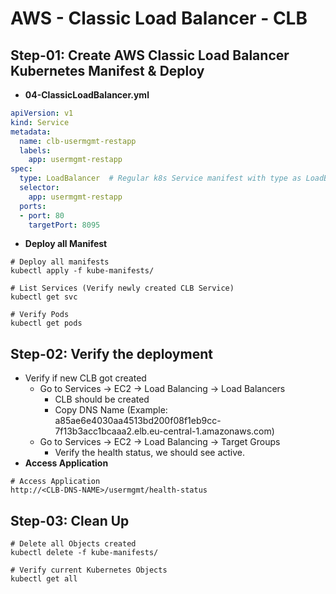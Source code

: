 # AWS - Classic Load Balancer - CLB

## Step-01: Create AWS Classic Load Balancer Kubernetes Manifest & Deploy
- **04-ClassicLoadBalancer.yml**
```yml
apiVersion: v1
kind: Service
metadata:
  name: clb-usermgmt-restapp
  labels:
    app: usermgmt-restapp
spec:
  type: LoadBalancer  # Regular k8s Service manifest with type as LoadBalancer
  selector:
    app: usermgmt-restapp
  ports:
  - port: 80
    targetPort: 8095
```
- **Deploy all Manifest**
```
# Deploy all manifests
kubectl apply -f kube-manifests/

# List Services (Verify newly created CLB Service)
kubectl get svc

# Verify Pods
kubectl get pods
```

## Step-02: Verify the deployment
- Verify if new CLB got created
  - Go to  Services -> EC2 -> Load Balancing -> Load Balancers
    - CLB should be created
    - Copy DNS Name (Example: a85ae6e4030aa4513bd200f08f1eb9cc-7f13b3acc1bcaaa2.elb.eu-central-1.amazonaws.com)
  - Go to  Services -> EC2 -> Load Balancing -> Target Groups
    - Verify the health status, we should see active.
- **Access Application**
```
# Access Application
http://<CLB-DNS-NAME>/usermgmt/health-status
```

## Step-03: Clean Up
```
# Delete all Objects created
kubectl delete -f kube-manifests/

# Verify current Kubernetes Objects
kubectl get all
```
